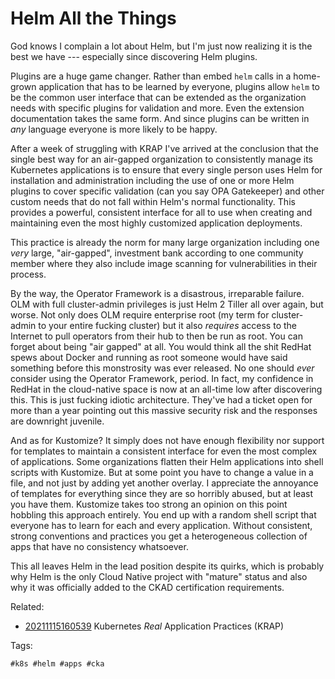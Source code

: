 # Helm All the Things

God knows I complain a lot about Helm, but I'm just now realizing it is
the best we have --- especially since discovering Helm plugins.

Plugins are a huge game changer. Rather than embed `helm` calls in a
home-grown application that has to be learned by everyone, plugins allow
`helm` to be the common user interface that can be extended as the
organization needs with specific plugins for validation and more. Even
the extension documentation takes the same form. And since plugins can
be written in *any* language everyone is more likely to be happy.

After a week of struggling with KRAP I've arrived at the conclusion that
the single best way for an air-gapped organization to consistently
manage its Kubernetes applications is to ensure that every single person
uses Helm for installation and administration including the use of one
or more Helm plugins to cover specific validation (can you say OPA
Gatekeeper) and other custom needs that do not fall within Helm's normal
functionality. This provides a powerful, consistent interface for all to
use when creating and maintaining even the most highly customized
application deployments.

This practice is already the norm for many large organization including
one *very* large, "air-gapped", investment bank according to one
community member where they also include image scanning for
vulnerabilities in their process.

By the way, the Operator Framework is a disastrous, irreparable failure.
OLM with full cluster-admin privileges is just Helm 2 Tiller all over
again, but worse. Not only does OLM require enterprise root (my term for
cluster-admin to your entire fucking cluster) but it also *requires*
access to the Internet to pull operators from their hub to
then be run as root. You can forget about being "air gapped" at all.
You would think all the shit RedHat spews about Docker and running as
root someone would have said something before this monstrosity was ever
released. No one should *ever* consider using the Operator Framework,
period. In fact, my confidence in RedHat in the cloud-native space is
now at an all-time low after discovering this. This is just fucking
idiotic architecture. They've had a ticket open for more than a year
pointing out this massive security risk and the responses are downright
juvenile.

And as for Kustomize? It simply does not have enough flexibility nor
support for templates to maintain a consistent interface for even the
most complex of applications. Some organizations flatten their Helm
applications into shell scripts with Kustomize. But at some point you
have to change a value in a file, and not just by adding yet another
overlay. I appreciate the annoyance of templates for everything since
they are so horribly abused, but at least you have them. Kustomize takes
too strong an opinion on this point hobbling this approach entirely. You
end up with a random shell script that everyone has to learn for each
and every application. Without consistent, strong conventions and
practices you get a heterogeneous collection of apps that have no
consistency whatsoever.

This all leaves Helm in the lead position despite its quirks, which is
probably why Helm is the only Cloud Native project with "mature" status
and also why it was officially added to the CKAD certification
requirements.

Related:

* [20211115160539](/20211115160539/) Kubernetes *Real* Application Practices (KRAP)

Tags:

    #k8s #helm #apps #cka
